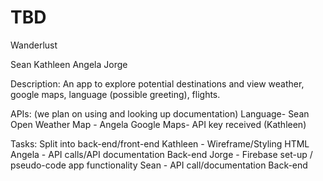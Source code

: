 # TBD
Wanderlust

Sean
Kathleen
Angela 
Jorge

Description: An app to explore potential destinations and view weather, google maps, language (possible greeting), flights.

APIs: (we plan on using and looking up documentation)
Language- Sean
Open Weather Map - Angela 
Google Maps- API key received (Kathleen)


Tasks: Split into back-end/front-end
Kathleen - Wireframe/Styling HTML
Angela - API calls/API documentation Back-end
Jorge - Firebase set-up / pseudo-code app functionality
Sean - API call/documentation Back-end




